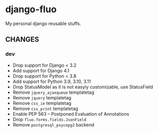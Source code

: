 # django-fluo

My personal django reusable stuffs.


## CHANGES ##

### dev

* Drop support for Django < 3.2
* Add support for Django 4.1
* Drop support for Python < 3.8
* Add support for Python 3.9, 3.10, 3.11
* Drop StatusModel as it is not easyly customizable, use StatusField
* Remove `jquery_ajaxqueue` templatetag
* Remove `jquery` templatetag
* Remove `css_ie` templatetag
* Remove `css_print` templatetag
* Enable PEP 563 – Postponed Evaluation of Annotations
* Drop `fluo.forms.fields.JsonField`
* Remove `postgresql_psycopg2` backend

